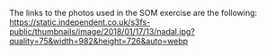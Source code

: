 The links to the photos used in the SOM exercise are the following:
https://static.independent.co.uk/s3fs-public/thumbnails/image/2018/01/17/13/nadal.jpg?quality=75&width=982&height=726&auto=webp
